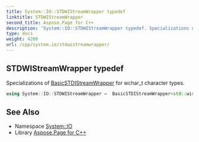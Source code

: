 ```yaml
---
title: System::IO::STDWIStreamWrapper typedef
linktitle: STDWIStreamWrapper
second_title: Aspose.Page for C++
description: 'System::IO::STDWIStreamWrapper typedef. Specializations of BasicSTDIStreamWrapper for wchar_t character types in C++.'
type: docs
weight: 4200
url: /cpp/system.io/stdwistreamwrapper/
---
```

## STDWIStreamWrapper typedef


Specializations of [BasicSTDIStreamWrapper](../basicstdistreamwrapper/) for wchar_t character types.

```cpp
using System::IO::STDWIStreamWrapper =  BasicSTDIStreamWrapper<std::wistream>
```

## See Also

* Namespace [System::IO](../)
* Library [Aspose.Page for C++](../../)
